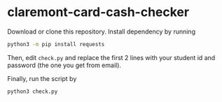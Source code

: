 # claremont-card-cash-checker
Download or clone this repository. Install dependency by running 

```bash
python3 -m pip install requests
```

Then, edit `check.py` and replace the first 2 lines with your student id and password (the one you get from email). 

Finally, run the script by 
```bash
python3 check.py
```
